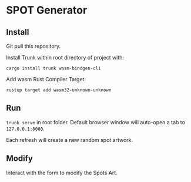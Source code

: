 # SPOT Generator

## Install

Git pull this repository.

Install Trunk within root directory of project with:

`cargo install trunk wasm-bindgen-cli`

Add wasm Rust Compiler Target:

`rustup target add wasm32-unknown-unknown`

## Run

`trunk serve` in root folder. Default browser window will auto-open a tab to `127.0.0.1:8080`.

Each refresh will create a new random spot artwork.

## Modify

Interact with the form to modify the Spots Art.
